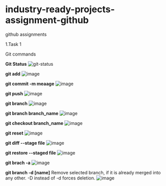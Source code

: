 # industry-ready-projects-assignment-github
github assignments

1.Task 1

Git commands

**Git Status**
![git-status](https://user-images.githubusercontent.com/80097898/196245591-07468161-110a-4cb8-834c-7ad68ceb2b06.png)

**git add**
![image](https://user-images.githubusercontent.com/80097898/196247052-92b2e649-17a5-44eb-9976-cdcdc6187a3e.png)

**git commit -m meaage**
![image](https://user-images.githubusercontent.com/80097898/196247080-0dfb0303-642a-4b1e-9f06-5c6d61b6c928.png)

**git push**
![image](https://user-images.githubusercontent.com/80097898/196247088-b1c120de-f89c-463f-a69a-ee5b8684fa57.png)

**git branch**
![image](https://user-images.githubusercontent.com/80097898/196247114-e8d06615-ca9d-4b31-a9f7-ddffc4d0af2f.png)

**git branch branch_name**
![image](https://user-images.githubusercontent.com/80097898/196247127-22a3eeb1-7c9c-4ace-a1cc-fe985ea3668e.png)

**git checkout branch_name**
![image](https://user-images.githubusercontent.com/80097898/196247143-f504d187-d297-457d-861d-1db4a5a22f92.png)

**git reset**
![image](https://user-images.githubusercontent.com/80097898/196248634-b3319caf-841d-4cc6-a706-471b27baa557.png)

**git diff --stage file**
![image](https://user-images.githubusercontent.com/80097898/196248740-b28d5b20-3cf5-49bd-a270-8095473ae4e0.png)

**git restore --staged file**
![image](https://user-images.githubusercontent.com/80097898/196248860-a6630352-2f33-4bfd-93f9-58b258b39f69.png)

**git brach -a**
![image](https://user-images.githubusercontent.com/80097898/196249601-6e7f230e-0669-4679-9443-142df149180d.png)

**git branch -d [name]**
Remove selected branch, if it is already merged into any other.
-D instead of -d forces deletion.
![image](https://user-images.githubusercontent.com/80097898/196250046-9e275603-70b3-4c3c-9e14-d92ce6a324b4.png)

